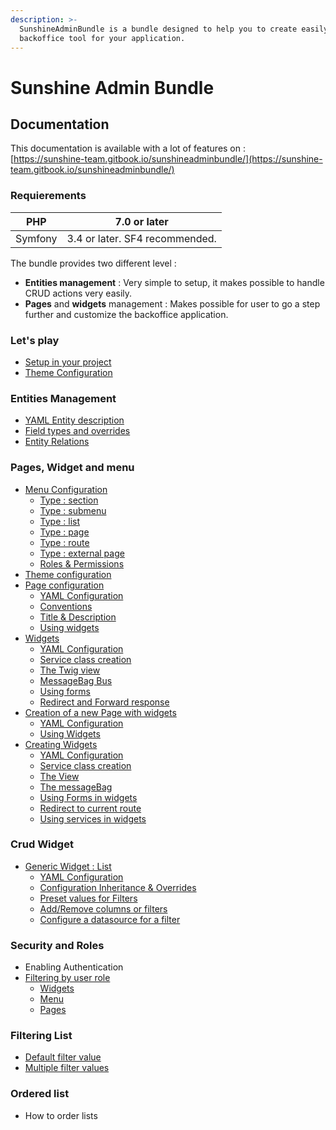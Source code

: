 ```yaml
---
description: >-
  SunshineAdminBundle is a bundle designed to help you to create easily a
  backoffice tool for your application.
---
```


# Sunshine Admin Bundle

## Documentation

This documentation is available with a lot of features on :   
[https://sunshine-team.gitbook.io/sunshineadminbundle/](https://sunshine-team.gitbook.io/sunshineadminbundle/)

### Requierements

| PHP | 7.0 or later |
| --- | --- |
| Symfony | 3.4 or later. SF4 recommended. |

The bundle provides two different level :

* **Entities management** : Very simple to setup, it makes possible to handle CRUD actions very easily.
* **Pages** and **widgets** management : Makes possible for user to go a step further and customize the backoffice application.

### Let's play

* [Setup in your project](setup.md)
* [Theme Configuration](theme-configuration.md)

### Entities Management

* [YAML Entity description](yaml-entity-configuration.md)
* [Field types and overrides](field-type-and-overrides.md)
* [Entity Relations](entity-relations.md)

### Pages, Widget and menu

* [Menu Configuration](menu-configuration.md)
  * [Type : section](menu-configuration.md#type-:-section)
  * [Type : submenu](menu-configuration.md#type-:-submenu)
  * [Type : list](menu-configuration.md#type-:-sunshine-list)
  * [Type : page](menu-configuration.md)
  * [Type : route](menu-configuration.md#type-:-route)
  * [Type : external page](menu-configuration.md#type-:-external-page)
  * [Roles & Permissions](menu-configuration.md#roles-and-permissions-configuration)
* [Theme configuration](theme-configuration.md)
* [Page configuration](creating-a-page.md)
  * [YAML Configuration](creating-a-page.md#yaml-definition)
  * [Conventions](creating-a-page.md#conventions)
  * [Title & Description ](creating-a-page.md#title-and-description)
  * [Using widgets](creating-a-page.md#using-widgets)
* [Widgets](untitled.md)
  * [YAML Configuration](untitled.md#yaml-configuration)
  * [Service class creation](untitled.md#service-class-creation)
  * [The Twig view](untitled.md#view-creation)
  * [MessageBag Bus](untitled.md#messagebag-send-informations-to-widget)
  * [Using forms](untitled.md#forms-inside-a-widget)
  * [Redirect and Forward response](untitled.md#redirect-to-current-route)
* [Creation of a new Page with widgets](creating-a-page.md)
  * [YAML Configuration](creating-a-page.md#yaml-definition)
  * [Using Widgets](creating-a-page.md#using-widgets)
* [Creating Widgets](untitled.md)
  * [YAML Configuration](untitled.md#yaml-configuration)
  * [Service class creation](untitled.md#service-class-creation)
  * [The View](untitled.md#view-creation)
  * [The messageBag](untitled.md#messagebag-send-informations-to-widget)
  * [Using Forms in widgets](untitled.md#forms-inside-a-widget)
  * [Redirect to current route](untitled.md#redirect-to-current-route)
  * [Using services in widgets](untitled.md#how-to-inject-services-in-widget-service)

### Crud Widget

* [Generic Widget : List](generic-widgets.md)
  * [YAML Configuration](generic-widgets.md#yaml-configuration)
  * [Configuration Inheritance & Overrides](generic-widgets.md#configuration-inheritance)
  * [Preset values for Filters](generic-widgets.md#override-list-and-filters)
  * [Add/Remove columns or filters](generic-widgets.md#configuration-inheritance)
  * [Configure a datasource for a filter](filtering-custom-values-in-select2-lists.md)

### Security and Roles

* Enabling Authentication
* [Filtering by user role](roles-and-permissions.md)
  * [Widgets](roles-and-permissions.md#widget)
  * [Menu](roles-and-permissions.md#menu)
  * [Pages](roles-and-permissions.md#page)

### Filtering List

* [Default filter value](filtering-default-values.md)
* [Multiple filter values](filtering-options-multiple.md)

### Ordered list

* How to order lists

